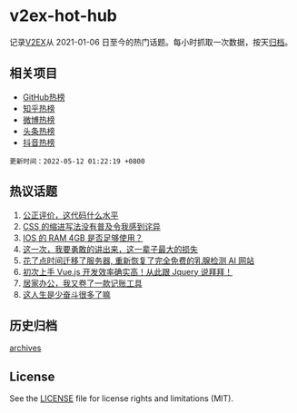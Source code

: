 # v2ex-hot-hub

 记录[V2EX](https://www.v2ex.com/)从 2021-01-06 日至今的热门话题。每小时抓取一次数据，按天[归档](archives)。
 
 ## 相关项目

- [GitHub热榜](https://github.com/lonnyzhang423/github-hot-hub)
- [知乎热榜](https://github.com/lonnyzhang423/zhihu-hot-hub)
- [微博热榜](https://github.com/lonnyzhang423/weibo-hot-hub)
- [头条热榜](https://github.com/lonnyzhang423/toutiao-hot-hub)
- [抖音热榜](https://github.com/lonnyzhang423/douyin-hot-hub)


 `更新时间：2022-05-12 01:22:19 +0800`

## 热议话题

1. [公正评价，这代码什么水平](https://www.v2ex.com/t/852125)
1. [CSS 的缩进写法没有普及令我感到诧异](https://www.v2ex.com/t/852098)
1. [IOS 的 RAM 4GB 是否足够使用？](https://www.v2ex.com/t/852189)
1. [这一次，我要勇敢的讲出来，这一辈子最大的损失](https://www.v2ex.com/t/852227)
1. [花了点时间迁移了服务器, 重新恢复了完全免费的乳腺检测 AI 网站](https://www.v2ex.com/t/852100)
1. [初次上手 Vue.js 开发效率确实高！从此跟 Jquery 说拜拜！](https://www.v2ex.com/t/852221)
1. [居家办公，我又卷了一款记账工具](https://www.v2ex.com/t/852108)
1. [这人生是少奋斗很多了嘛](https://www.v2ex.com/t/852183)

## 历史归档

[archives](archives)

## License

See the [LICENSE](LICENSE) file for license rights and limitations (MIT).
